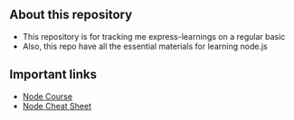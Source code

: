 ## About this repository
  - This repository is for tracking me express-learnings on a regular basic
  - Also, this repo have all the essential materials for learning node.js

## Important links
  - [Node Course](https://www.udemy.com/course/nodejs-tutorial-and-projects-course/)
  - [Node Cheat Sheet](https://zerotomastery.io/cheatsheets/node-js-cheat-sheet/)